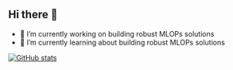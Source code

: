 ## Hi there 👋

- 🔭 I’m currently working on building robust MLOPs solutions
- 🌱 I’m currently learning about building robust MLOPs solutions


[![GitHub stats](https://github-readme-stats.vercel.app/api?username=kaushikabhishek87)](https://github.com/kaushikabhishek87/github-readme-stats)

<!--
**kaushikabhishek87/kaushikabhishek87** is a ✨ _special_ ✨ repository because its `README.md` (this file) appears on your GitHub profile.

Here are some ideas to get you started:

- 🔭 I’m currently working on ...
- 🌱 I’m currently learning ...
- 👯 I’m looking to collaborate on ...
- 🤔 I’m looking for help with ...
- 💬 Ask me about ...
- 📫 How to reach me: ...
- 😄 Pronouns: ...
- ⚡ Fun fact: ...
-->
